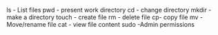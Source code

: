 ls - List files 
pwd - present work directory
cd - change directory 
mkdir -make a directory
touch - create file
rm - delete file
cp- copy file
mv - Move/rename file
cat - view file content
sudo -Admin permissions

